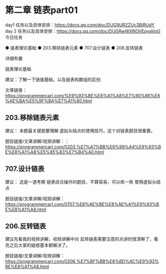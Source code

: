 # 第二章 链表part01

day1 任务以及具体安排：https://docs.qq.com/doc/DUG9UR2ZUc3BjRUdY
day 2 任务以及具体安排：https://docs.qq.com/doc/DUGRwWXNOVEpyaVpG 
今日任务 

● 链表理论基础 
● 203.移除链表元素 
● 707.设计链表 
● 206.反转链表 

 详细布置 

 链表理论基础 

建议：了解一下链接基础，以及链表和数组的区别 

文章链接：https://programmercarl.com/%E9%93%BE%E8%A1%A8%E7%90%86%E8%AE%BA%E5%9F%BA%E7%A1%80.html

## 203.移除链表元素  

建议： 本题最关键是要理解 虚拟头结点的使用技巧，这个对链表题目很重要。

题目链接/文章讲解/视频讲解：：https://programmercarl.com/0203.%E7%A7%BB%E9%99%A4%E9%93%BE%E8%A1%A8%E5%85%83%E7%B4%A0.html

##  707.设计链表  

建议： 这是一道考察 链表综合操作的题目，不算容易，可以练一练 使用虚拟头结点

题目链接/文章讲解/视频讲解：https://programmercarl.com/0707.%E8%AE%BE%E8%AE%A1%E9%93%BE%E8%A1%A8.html

## 206.反转链表 

建议先看我的视频讲解，视频讲解中对 反转链表需要注意的点讲的很清晰了，看完之后大家的疑惑基本都解决了。

题目链接/文章讲解/视频讲解：https://programmercarl.com/0206.%E7%BF%BB%E8%BD%AC%E9%93%BE%E8%A1%A8.html 


